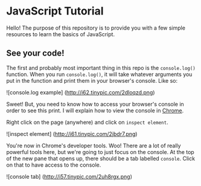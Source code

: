 # JavaScript Tutorial

Hello!  The purpose of this repository is to provide you with a few simple resources to learn the basics of JavaScript.

## See your code!

The first and probably most important thing in this repo is the `console.log()` function.  When you run `console.log()`, it will take whatever arguments you put in the function and print them in your browser's console.  Like so:



![console.log example]
(http://i62.tinypic.com/2dloqzd.png)



Sweet!  But, you need to know how to access your browser's console in order to see this print. I will explain how to view the console in [Chrome](https://www.google.com/intl/en/chrome/browser/desktop/index.html#brand=CHMB&utm_campaign=en&utm_source=en-ha-na-us-sk&utm_medium=ha).

Right click on the page (anywhere) and click on `inspect element`.



![inspect element]
(http://i61.tinypic.com/2jbdr7.png)



You're now in Chrome's developer tools.  Woo!  There are a lot of really powerful tools here, but we're going to just focus on the console.  At the top of the new pane that opens up, there should be a tab labelled `console`.  Click on that to have access to the console.



![console tab]
(http://i57.tinypic.com/2uh8rgx.png)
